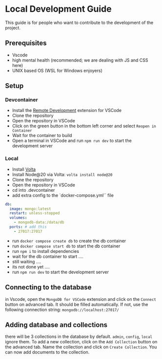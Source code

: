 # Local Development Guide

This guide is for people who want to contribute to the development of the project.

## Prerequisites

- Vscode
- high mental health (recommended; we are dealing with JS and CSS here)
- UNIX based OS (WSL for Windows enjoyers)

## Setup

### Devcontainer

- Install the [Remote Development](https://marketplace.visualstudio.com/items?itemName=ms-vscode-remote.vscode-remote-extensionpack) extension for VSCode
- Clone the repository
- Open the repository in VSCode
- Click on the green button in the bottom left corner and select `Reopen in Container`
- Wait for the container to build
- Open a terminal in VSCode and run `npm run dev` to start the development server

### Local

- Install [Volta](https://volta.sh/)
- Install Node@20 via Volta: `volta install node@20`
- Clone the repository
- Open the repository in VSCode
- cd into .devcontainer
- add extra config to the `docker-compose.yml`` file

```yml
db:
  image: mongo:latest
  restart: unless-stopped
  volumes:
    - mongodb-data:/data/db
  ports: # add this
    - 27017:27017
```

- run `docker compose create db` to create the db container
- run `docker compose start db` to start the db container
- run `npm i` to install dependencies
- wait for the db container to start ....
- still waiting ....
- its not done yet ....
- run `npm run dev` to start the development server

## Connecting to the database

in Vscode, open the `MongoDB for VSCode` extension and click on the `Connect` button on advanced tab. It should be filled automatically. If not, use the following connection string: `mongodb://localhost:27017/`

## Adding database and collections

there will be 3 collections in the database by default. `admin`, `config`, `local` ignore them. To add a new collection, click on the `Add Collection` button on the advanced tab. Name the collection and click on `Create Collection`. You can now add documents to the collection.
